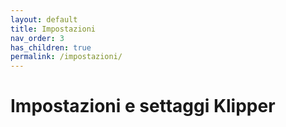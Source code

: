 ```yaml
---
layout: default
title: Impostazioni
nav_order: 3
has_children: true
permalink: /impostazioni/
---
```


# Impostazioni e settaggi Klipper
